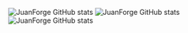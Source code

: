 ![JuanForge GitHub stats](https://github-readme-stats.vercel.app/api?username=JuanForge&show_icons=true&theme=radical&rank_icon=percentile&cache=20250908)
![JuanForge GitHub stats](https://github-readme-streak-stats.herokuapp.com/?user=JuanForge&theme=radical&cache=20250908)
![JuanForge GitHub stats](https://github-readme-stats.vercel.app/api/top-langs/?username=JuanForge&layout=donut-vertical&theme=radical&langs&count=40&cache=20250908)
